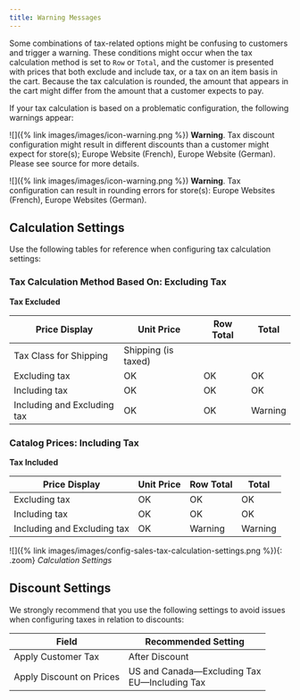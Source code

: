 ```yaml
---
title: Warning Messages
---
```


Some combinations of tax-related options might be confusing to customers and trigger a warning. These conditions might occur when the tax calculation method is set to `Row` or `Total`, and the customer is presented with prices that both exclude and include tax, or a tax on an item basis in the cart. Because the tax calculation is rounded, the amount that appears in the cart might differ from the amount that a customer expects to pay.

If your tax calculation is based on a problematic configuration, the following warnings appear:

![]({% link images/images/icon-warning.png %}) **Warning**. Tax discount configuration might result in different discounts than a customer might expect for store(s); Europe Website (French), Europe Website (German). Please see source for more details.

![]({% link images/images/icon-warning.png %}) **Warning**. Tax configuration can result in rounding errors for store(s): Europe Websites (French), Europe Websites (German).

## Calculation Settings

Use the following tables for reference when configuring tax calculation settings:

### Tax Calculation Method Based On: Excluding Tax

**Tax Excluded**

Price Display | Unit Price | Row Total | Total
------------- | ---------- | --------- | -----
Tax Class for Shipping | Shipping (is taxed) | |
Excluding tax | OK | OK | OK
Including tax | OK | OK | OK
Including and Excluding tax | OK | OK | Warning

### Catalog Prices: Including Tax

**Tax Included**

Price Display | Unit Price | Row Total | Total
------------- | ---------- | --------- | -----
Excluding tax | OK | OK | OK
Including tax | OK | OK | OK
Including and Excluding tax | OK | Warning | Warning

![]({% link images/images/config-sales-tax-calculation-settings.png %}){: .zoom}
_Calculation Settings_

## Discount Settings

We strongly recommend that you use the following settings to avoid issues when configuring taxes in relation to discounts:

Field | Recommended Setting
----- | -------------------
Apply Customer Tax | After Discount
Apply Discount on Prices | US and Canada—Excluding Tax<br>EU—Including Tax